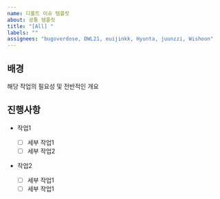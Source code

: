 ```yaml
---
name: 디폴트 이슈 템플릿
about: 공통 템플릿
title: "[All] "
labels: ""
assignees: "bugoverdose, DWL21, euijinkk, Hyunta, juunzzi, Wishoon"
---
```


<!--
    제목 형식
    [All] : 팀 전원과 관련
    [FE] : 프론트엔드 관련
    [BE] : 백엔드 관련
-->

## 배경

해당 작업의 필요성 및 전반적인 개요

## 진행사항

- 작업1

  - [ ] 세부 작업1
  - [ ] 세부 작업2

- 작업2

  - [ ] 세부 작업1
  - [ ] 세부 작업1

<!--
## 공유사항

해당 작업을 수행함에 있어 주의해야 할 사항에 대한 설명
-->

<!--
    아래 작업들을 완료 후 주석은 전부 제거
    1. Assignees에 해당 작업과 관련된 팀원들만 배정되도록 수정
    2. labels 목록 수정
    3. Projects에 현재 진행 중인 스프린트에 해당되는 칸반보드 등록
    4. 개별 작업을 진행하면서 진행사항의 체크리스트들을 칸반보드에서 하나씩 체크
-->
